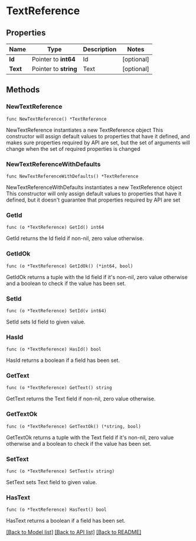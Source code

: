 # TextReference

## Properties

Name | Type | Description | Notes
------------ | ------------- | ------------- | -------------
**Id** | Pointer to **int64** | Id | [optional] 
**Text** | Pointer to **string** | Text | [optional] 

## Methods

### NewTextReference

`func NewTextReference() *TextReference`

NewTextReference instantiates a new TextReference object
This constructor will assign default values to properties that have it defined,
and makes sure properties required by API are set, but the set of arguments
will change when the set of required properties is changed

### NewTextReferenceWithDefaults

`func NewTextReferenceWithDefaults() *TextReference`

NewTextReferenceWithDefaults instantiates a new TextReference object
This constructor will only assign default values to properties that have it defined,
but it doesn't guarantee that properties required by API are set

### GetId

`func (o *TextReference) GetId() int64`

GetId returns the Id field if non-nil, zero value otherwise.

### GetIdOk

`func (o *TextReference) GetIdOk() (*int64, bool)`

GetIdOk returns a tuple with the Id field if it's non-nil, zero value otherwise
and a boolean to check if the value has been set.

### SetId

`func (o *TextReference) SetId(v int64)`

SetId sets Id field to given value.

### HasId

`func (o *TextReference) HasId() bool`

HasId returns a boolean if a field has been set.

### GetText

`func (o *TextReference) GetText() string`

GetText returns the Text field if non-nil, zero value otherwise.

### GetTextOk

`func (o *TextReference) GetTextOk() (*string, bool)`

GetTextOk returns a tuple with the Text field if it's non-nil, zero value otherwise
and a boolean to check if the value has been set.

### SetText

`func (o *TextReference) SetText(v string)`

SetText sets Text field to given value.

### HasText

`func (o *TextReference) HasText() bool`

HasText returns a boolean if a field has been set.


[[Back to Model list]](../README.md#documentation-for-models) [[Back to API list]](../README.md#documentation-for-api-endpoints) [[Back to README]](../README.md)


